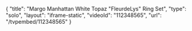 {
    "title": "Margo Manhattan White Topaz \"FleurdeLys\" Ring Set",
    "type": "solo",
    "layout": "iframe-static",
    "videoId": "112348565",
    "url": "\/tvpembed\/112348565"
}